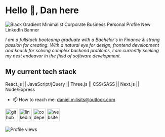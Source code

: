 # Hello 👋, Dan here
![Black Gradient Minimalist Corporate Business Personal Profile New LinkedIn Banner](https://user-images.githubusercontent.com/59677367/211112768-b240e9b8-549d-43fc-9356-a40d55c68e46.png)

 _I am a fullstack bootcamp graduate with a Bachelor's in Finance & strong passion for creating. With a natural eye for design, frontend development and knack for solving complex backend problems, I am currently seeking my next endeavor in the field of software development._ 

## My current tech stack
React.js || JavaScript/jQuery || Three.js || CSS/SASS || Next.js || Node/Express

- 📫 How to reach me: daniel.milisits@outlook.com 


[<img src='https://cdn.jsdelivr.net/npm/simple-icons@3.0.1/icons/github.svg' alt='github' height='40'>](https://github.com/d-milisits)  [<img src='https://cdn.jsdelivr.net/npm/simple-icons@3.0.1/icons/linkedin.svg' alt='linkedin' height='40'>](https://www.linkedin.com/in/daniel-milisits/)  [<img src='https://cdn.jsdelivr.net/npm/simple-icons@3.0.1/icons/codepen.svg' alt='codepen' height='40'>](https://codepen.io/d-milisits)  [<img src='https://cdn.jsdelivr.net/npm/simple-icons@3.0.1/icons/icloud.svg' alt='website' height='40'>](http://www.danmilisits.com/)  

![Profile views](https://gpvc.arturio.dev/d-milisits)  
